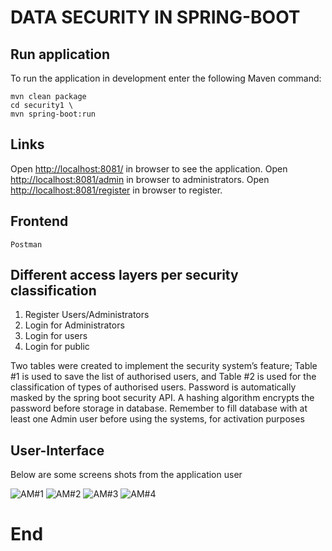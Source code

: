 #  DATA SECURITY IN SPRING-BOOT

## Run application

To run the application in development enter the following Maven command:  

```
mvn clean package
cd security1 \
mvn spring-boot:run
```

## Links

Open [http://localhost:8081/](http://localhost:8081/) in browser to see the application.
Open [http://localhost:8081/admin](http://localhost:8081/admin) in browser to administrators.
Open [http://localhost:8081/register](http://localhost:8081/register) in browser to register.


## Frontend
```
Postman
```

##  Different access layers per security classification

1. Register Users/Administrators
2. Login for Administrators
3. Login for users
4. Login for public

Two tables were created to implement the security system’s feature; Table #1 is used to save the list of authorised users, and Table #2 is used for the classification of types of  authorised users. Password is automatically masked by the spring boot security API. A hashing algorithm encrypts the password before storage in database. Remember to fill database with at least one Admin user before using the systems, for activation purposes


## User-Interface

Below are some screens shots from the application user

![ AM#1](https://github.com/LINOSNCHENA/JAVA-Spring-Boot-security-for-databases/blob/master/UXview/page1.png)
![ AM#2 ](https://github.com/LINOSNCHENA/JAVA-Spring-Boot-security-for-databases/blob/master/UXview/page2.png)
![ AM#3 ](https://github.com/LINOSNCHENA/JAVA-Spring-Boot-security-for-databases/blob/master/UXview/page3.png)
![ AM#4 ](https://github.com/LINOSNCHENA/JAVA-Spring-Boot-security-for-databases/blob/master/UXview/page4.png)


# End
